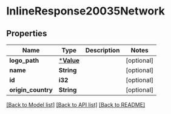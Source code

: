 # InlineResponse20035Network

## Properties

Name | Type | Description | Notes
------------ | ------------- | ------------- | -------------
**logo_path** | [***Value**](.md) |  | [optional] 
**name** | **String** |  | [optional] 
**id** | **i32** |  | [optional] 
**origin_country** | **String** |  | [optional] 

[[Back to Model list]](../README.md#documentation-for-models) [[Back to API list]](../README.md#documentation-for-api-endpoints) [[Back to README]](../README.md)



